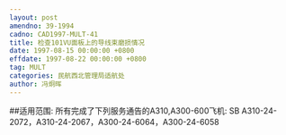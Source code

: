 ```yaml
---
layout: post
amendno: 39-1994
cadno: CAD1997-MULT-41
title: 检查101VU面板上的导线束磨损情况
date: 1997-08-15 00:00:00 +0800
effdate: 1997-08-22 00:00:00 +0800
tag: MULT
categories: 民航西北管理局适航处
author: 冯炯晖
---
```


##适用范围:
所有完成了下列服务通告的A310,A300-600飞机:     SB A310-24-2072，A310-24-2067，A300-24-6064，A300-24-6058

